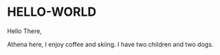 # HELLO-WORLD

Hello There,

Athena here, I enjoy coffee and skiing. 
I have two children and two dogs.
